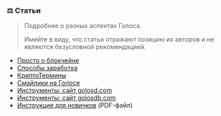 ### ⚖️ Статьи

> Подробнее о разных аспектах Голоса.  
>   
> Имейте в виду, что статьи отражают позицию их авторов и не являются безусловной рекомендацией.

* [Просто о блокчейне](/1-introduction/prosto-o-blokcheine.md)
* [Способы заработка](/1-introduction/zarabotok.md)
* [КриптоТермины](/1-introduction/kriptotermini.md)
* [Смайлики на Голосе](/1-introduction/smailiki-na-golose.md)
* [Инструменты: сайт golosd.com](/1-introduction/instrumenti-golosdcom.md)
* [Инструменты: сайт golosdb.com](/1-introduction/instrumenti-golosdbcom.md)
* [Инструкция для новичков](/1-introduction/instruktsiya-dlya-novichkov-pdf.md) \(PDF-файл\)



